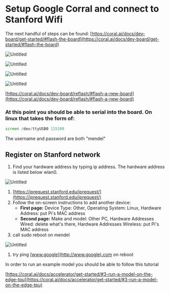 # Setup Google Corral and connect to Stanford Wifi

The next handful of steps can be found: [https://coral.ai/docs/dev-board/get-started/#flash-the-board](https://coral.ai/docs/dev-board/get-started/#flash-the-board)

![Untitled](Setup%20Google%20Corral%20and%20connect%20to%20Stanford%20Wifi%20140eb8b097bc4af79d6f38599b76b8e3/Untitled.png)

![Untitled](Setup%20Google%20Corral%20and%20connect%20to%20Stanford%20Wifi%20140eb8b097bc4af79d6f38599b76b8e3/Untitled%201.png)

![Untitled](Setup%20Google%20Corral%20and%20connect%20to%20Stanford%20Wifi%20140eb8b097bc4af79d6f38599b76b8e3/Untitled%202.png)

![Untitled](Setup%20Google%20Corral%20and%20connect%20to%20Stanford%20Wifi%20140eb8b097bc4af79d6f38599b76b8e3/Untitled%203.png)

[https://coral.ai/docs/dev-board/reflash/#flash-a-new-board](https://coral.ai/docs/dev-board/reflash/#flash-a-new-board)

### At this point you should be able to serial into the board. On linux that takes the form of:

```jsx
screen /dev/ttyUSB0 115200
```

The username and password are both "mendel"

## Register on Stanford network

1. Find your hardware address by typing ip address. The hardware address is listed below wlan0. 

![Untitled](Setup%20Google%20Corral%20and%20connect%20to%20Stanford%20Wifi%20140eb8b097bc4af79d6f38599b76b8e3/Untitled%204.png)

1. [https://iprequest.stanford.edu/iprequest/](https://iprequest.stanford.edu/iprequest/)
2. Follow the on-screen instructions to add another device:
    - **First page:** Device Type: Other, Operating System: Linux, Hardware Address: put Pi's MAC address
    - **Second page:** Make and model: Other PC, Hardware Addresses Wired: delete what's there, Hardware Addresses Wireless: put Pi's MAC address
3. call sudo reboot on mendel

![Untitled](Setup%20Google%20Corral%20and%20connect%20to%20Stanford%20Wifi%20140eb8b097bc4af79d6f38599b76b8e3/Untitled%205.png)

1. try ping [www.google](http://www.google).com on reboot

In order to run an example model you should be able to follow this tutorial

[https://coral.ai/docs/accelerator/get-started/#3-run-a-model-on-the-edge-tpu](https://coral.ai/docs/accelerator/get-started/#3-run-a-model-on-the-edge-tpu)